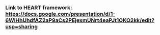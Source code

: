 ### Link to HEART framework: https://docs.google.com/presentation/d/1-6WlHhUhdfAZ2aP9aCs2PEjexmUNrt4eaPJt1OKO2kk/edit?usp=sharing
